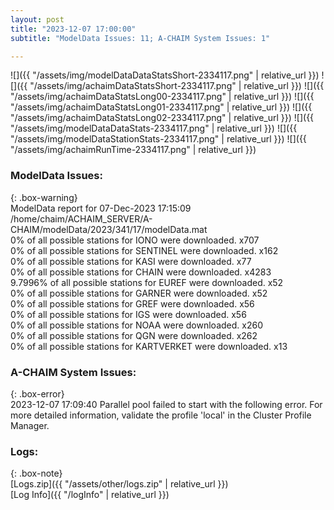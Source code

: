 ```yaml
---
layout: post
title: "2023-12-07 17:00:00"
subtitle: "ModelData Issues: 11; A-CHAIM System Issues: 1"

---
```


![]({{ "/assets/img/modelDataDataStatsShort-2334117.png" | relative_url }})
![]({{ "/assets/img/achaimDataStatsShort-2334117.png" | relative_url }})
![]({{ "/assets/img/achaimDataStatsLong00-2334117.png" | relative_url }})
![]({{ "/assets/img/achaimDataStatsLong01-2334117.png" | relative_url }})
![]({{ "/assets/img/achaimDataStatsLong02-2334117.png" | relative_url }})
![]({{ "/assets/img/modelDataDataStats-2334117.png" | relative_url }})
![]({{ "/assets/img/modelDataStationStats-2334117.png" | relative_url }})
![]({{ "/assets/img/achaimRunTime-2334117.png" | relative_url }})


### ModelData Issues:  
  
{: .box-warning}  
 ModelData report for 07-Dec-2023 17:15:09   
 /home/chaim/ACHAIM_SERVER/A-CHAIM/modelData/2023/341/17/modelData.mat   
 0% of all possible stations for IONO were downloaded. x707   
 0% of all possible stations for SENTINEL were downloaded. x162   
 0% of all possible stations for KASI were downloaded. x77   
 0% of all possible stations for CHAIN were downloaded. x4283   
 9.7996% of all possible stations for EUREF were downloaded. x52   
 0% of all possible stations for GARNER were downloaded. x52   
 0% of all possible stations for GREF were downloaded. x56   
 0% of all possible stations for IGS were downloaded. x56   
 0% of all possible stations for NOAA were downloaded. x260   
 0% of all possible stations for QGN were downloaded. x262   
 0% of all possible stations for KARTVERKET were downloaded. x13   
  
### A-CHAIM System Issues:  
  
{: .box-error}  
2023-12-07 17:09:40 Parallel pool failed to start with the following error. For more detailed information, validate the profile 'local' in the Cluster Profile Manager.  

### Logs:  
  
{: .box-note}  
[Logs.zip]({{ "/assets/other/logs.zip" | relative_url }})  
[Log Info]({{ "/logInfo" | relative_url }})  
